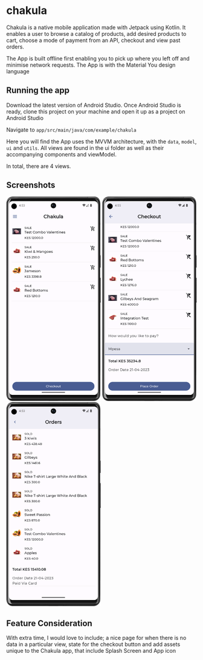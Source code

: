 # chakula
Chakula is a native mobile application made with Jetpack using Kotlin. It enables a user to browse a catalog of products, add desired products to cart,
choose a mode of payment from an API, checkout and view past orders.

The App is built offline first enabling you to pick up where you left off and minimise network requests.
The App is with the Material You design language

## Running the app
Download the latest version of Android Studio.
Once Android Studio is ready, clone this project on your machine and open it up as a project on Android Studio

Navigate to `app/src/main/java/com/example/chakula`

Here you will find the App uses the MVVM architecture, with the `data`, `model`, `ui` and `utils`. All views are found in the ui folder as well as their accompanying
components and viewModel.

In total, there are 4 views.

## Screenshots

<p float="left">
<img src="https://github.com/derekleiro/chakula/blob/main/app/src/main/java/com/example/chakula/screenshots/home.png" title="Home Page" alt="Home Page" width="250">
<img src="https://github.com/derekleiro/chakula/blob/main/app/src/main/java/com/example/chakula/screenshots/checkout.png" title="Checkout Page" alt="Checkout Page" width="250">
<img src="https://github.com/derekleiro/chakula/blob/main/app/src/main/java/com/example/chakula/screenshots/orders.png" title="Orders Page" alt="Orders Page" width="250">
</p>

## Feature Consideration
With extra time, I would love to include; a nice page for when there is no data in a particular view, state for the checkout button and add assets unique
to the Chakula app, that include Splash Screen and App icon 
  
